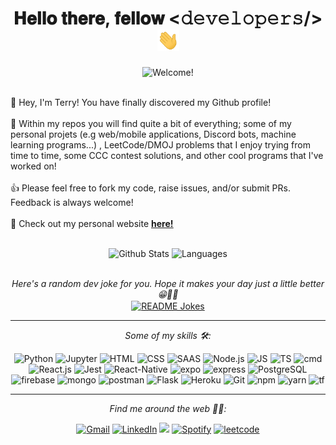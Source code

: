 <div align="center">
 
<!-- Title -->
  
<h1> 𝐇𝐞𝐥𝐥𝐨 𝐭𝐡𝐞𝐫𝐞, 𝐟𝐞𝐥𝐥𝐨𝐰 <𝚍𝚎𝚟𝚎𝚕𝚘𝚙𝚎𝚛𝚜/><img src="https://github.com/ABSphreak/ABSphreak/blob/master/gifs/Hi.gif" width="35"></h1>
</div>

<div align="center" width="50">

<img src="https://i.pinimg.com/originals/e1/85/18/e18518c6d24257c6fb02e3c95a862d85.gif" alt="Welcome!" width="250"/> 
</div><br>

<!-- Info -->

<div align="left">

🥳 Hey, I'm Terry! You have finally discovered my Github profile! <br><br>
🌱 Within my repos you will find quite a bit of everything; some of my personal projets (e.g web/mobile applications, Discord bots, machine learning programs...) , LeetCode/DMOJ problems that I enjoy trying from time to time, some CCC contest solutions, and other cool programs that I've worked on! <br><br>
👍 Please feel free to fork my code, raise issues, and/or submit PRs. Feedback is always welcome! <br><br>
🧑 Check out my personal website <a href="https://terrysu64.github.io/Terry-Su-Personal-Website/"><u><b>here!</b></u></a><br><br>

</div>

<div align="center">

<img height="160px" src="https://github-readme-stats.vercel.app/api?username=terrysu64&include_all_commits=true&count_private=true&show_icons=true&line_height=20&title_color=7A7ADB&icon_color=2234AE&text_color=D3D3D3&bg_color=0,000000,130F40" alt="Github Stats"/>
<img height="160px" src="https://github-readme-stats-eight-theta.vercel.app/api/top-langs/?username=AVS1508&layout=compact&langs_count=8&theme=algolia" alt="Languages"/>
 </br></br>

<i>Here's a random dev joke for you. Hope it makes your day just a little better 😁👨‍💻</i><br>
<a href="https://readme-jokes.vercel.app"><img align="center" src="https://readme-jokes.vercel.app/api" alt="README Jokes"></a>

<!-- Skills -->
---

<i>Some of my skills 🛠:</i><br>

<img src="https://img.shields.io/badge/Python-3776AB?style=for-the-badge&logo=python&logoColor=white" alt="Python"></a>
<img src="https://img.shields.io/badge/Jupyter-F37626.svg?&style=for-the-badge&logo=Jupyter&logoColor=white" alt="Jupyter"></a>
<img src="https://img.shields.io/badge/HTML5-E34F26?style=for-the-badge&logo=html5&logoColor=white" alt="HTML"></a>
<img src="https://img.shields.io/badge/CSS3-1572B6?style=for-the-badge&logo=css3&logoColor=white" alt="CSS"></a>
<img src="https://img.shields.io/badge/Sass-CC6699?style=for-the-badge&logo=sass&logoColor=white" alt="SAAS"></a>
<img src="https://img.shields.io/badge/Node.js-43853D?style=for-the-badge&logo=node.js&logoColor=white" alt="Node.js"></a>
<img src="https://img.shields.io/badge/JavaScript-323330?style=for-the-badge&logo=javascript&logoColor=F7DF1E" alt="JS"></a>
<img src="https://img.shields.io/badge/TypeScript-007ACC?style=for-the-badge&logo=typescript&logoColor=white" alt="TS"></a>
<img src="https://img.shields.io/badge/Powershell-2CA5E0?style=for-the-badge&logo=powershell&logoColor=white" alt="cmd"></a>
<img src="https://img.shields.io/badge/React-20232A?style=for-the-badge&logo=react&logoColor=61DAFB" alt="React.js"></a>
<img src="https://img.shields.io/badge/Jest-C21325?style=for-the-badge&logo=jest&logoColor=white" alt="Jest"></a>
<img src="https://img.shields.io/badge/React_Native-20232A?style=for-the-badge&logo=react&logoColor=61DAFB" alt="React-Native"></a>
<img src="https://img.shields.io/badge/Expo-1B1F23?style=for-the-badge&logo=expo&logoColor=white" alt="expo"></a>
<img src="https://img.shields.io/badge/Express.js-000000?style=for-the-badge&logo=express&logoColor=white" alt="express"></a>
<img src="https://img.shields.io/badge/PostgreSQL-316192?style=for-the-badge&logo=postgresql&logoColor=white" alt="PostgreSQL"></a>
<img src="https://img.shields.io/badge/firebase-ffca28?style=for-the-badge&logo=firebase&logoColor=black" alt="firebase"></a>
<img src="https://img.shields.io/badge/MongoDB-4EA94B?style=for-the-badge&logo=mongodb&logoColor=white" alt="mongo"></a>
<img src="https://img.shields.io/badge/Postman-FF6C37?style=for-the-badge&logo=Postman&logoColor=white" alt="postman"></a>
<img src="https://img.shields.io/badge/Flask-000000?style=for-the-badge&logo=flask&logoColor=white" alt="Flask"></a>
<img src="https://img.shields.io/badge/Heroku-430098?style=for-the-badge&logo=heroku&logoColor=white" alt="Heroku"></a>
<img src="https://img.shields.io/badge/git-%23F05033.svg?style=for-the-badge&logo=git&logoColor=white" alt="Git"></a>
<img src="https://img.shields.io/badge/npm-%23000000.svg?style=for-the-badge&logo=npm&logoColor=white" alt="npm"></a>
<img src="https://img.shields.io/badge/Yarn-2C8EBB?style=for-the-badge&logo=yarn&logoColor=white" alt="yarn"></a>
<img src="https://img.shields.io/badge/TensorFlow-FF6F00?style=for-the-badge&logo=tensorflow&logoColor=white" alt="tf"></a>



<!-- Contacts -->
---

<i>Find me around the web 🕵️‍♂️:</i><br>

<a href="limacechan2169@gmail.com" target="_blank"><img src="https://img.shields.io/badge/Gmail-D14836?style=for-the-badge&logo=gmail&logoColor=white" alt="Gmail"></a>
<a href="https://ca.linkedin.com/in/terry-su-a51406218" target="_blank"><img src="https://img.shields.io/badge/LinkedIn-0077B5?style=for-the-badge&logo=linkedin&logoColor=white" alt="LinkedIn"></a>
<a href="https://www.instagram.com/txrry___/" target="_blank"><img src="https://img.shields.io/badge/Instagram-E4405F?style=for-the-badge&logo=instagram&logoColor=white"></a>
<a href="https://open.spotify.com/user/general_su?si=d148fc0d782b4b6f" target="_blank"><img src="https://img.shields.io/badge/Spotify-1ED760?&style=for-the-badge&logo=spotify&logoColor=white" alt="Spotify"></a>
<a href="https://leetcode.com/terrysu64/" target="_blank"><img src="https://img.shields.io/badge/-LeetCode-FFA116?style=for-the-badge&logo=LeetCode&logoColor=black" alt="leetcode"></a>


</div>
